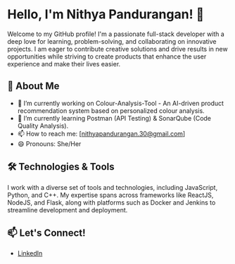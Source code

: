 # Hello, I'm Nithya Pandurangan! 👋

Welcome to my GitHub profile! I'm a passionate full-stack developer with a deep love for learning, problem-solving, and collaborating on innovative projects. I am eager to contribute creative solutions and drive results in new opportunities while striving to create products that enhance the user experience and make their lives easier.

## 🚀 About Me

- 🔭 I’m currently working on Colour-Analysis-Tool - An AI-driven product recommendation system based on personalized colour analysis.
- 🌱 I’m currently learning Postman (API Testing) & SonarQube (Code Quality Analysis).
- 📫 How to reach me: [nithyapandurangan.30@gmail.com]
- 😄 Pronouns: She/Her

## 🛠️ Technologies & Tools
I work with a diverse set of tools and technologies, including JavaScript, Python, and C++. My expertise spans across frameworks like ReactJS, NodeJS, and Flask, along with platforms such as Docker and Jenkins to streamline development and deployment.

## 📫 Let's Connect!

- [LinkedIn](www.linkedin.com/in/nithya-pandurangan)
